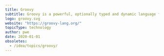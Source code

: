 ```yaml
---
title: Groovy
subtitle: Groovy is a powerful, optionally typed and dynamic language for the JVM.
logo: groovy.svg
website: "https://groovy-lang.org/"
topicType: technology
author: pwe
date: 2020-01-01
obsoletes:
  - /idea/topics/groovy/
---
```

